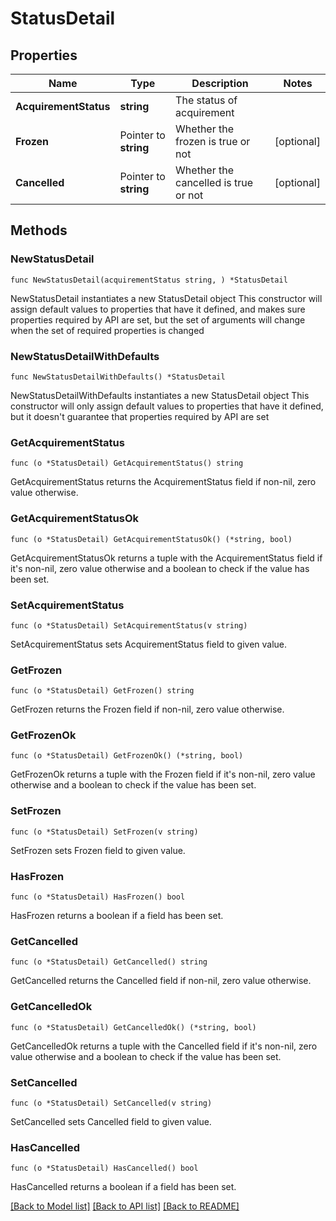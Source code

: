 # StatusDetail

## Properties

Name | Type | Description | Notes
------------ | ------------- | ------------- | -------------
**AcquirementStatus** | **string** | The status of acquirement | 
**Frozen** | Pointer to **string** | Whether the frozen is true or not | [optional] 
**Cancelled** | Pointer to **string** | Whether the cancelled is true or not | [optional] 

## Methods

### NewStatusDetail

`func NewStatusDetail(acquirementStatus string, ) *StatusDetail`

NewStatusDetail instantiates a new StatusDetail object
This constructor will assign default values to properties that have it defined,
and makes sure properties required by API are set, but the set of arguments
will change when the set of required properties is changed

### NewStatusDetailWithDefaults

`func NewStatusDetailWithDefaults() *StatusDetail`

NewStatusDetailWithDefaults instantiates a new StatusDetail object
This constructor will only assign default values to properties that have it defined,
but it doesn't guarantee that properties required by API are set

### GetAcquirementStatus

`func (o *StatusDetail) GetAcquirementStatus() string`

GetAcquirementStatus returns the AcquirementStatus field if non-nil, zero value otherwise.

### GetAcquirementStatusOk

`func (o *StatusDetail) GetAcquirementStatusOk() (*string, bool)`

GetAcquirementStatusOk returns a tuple with the AcquirementStatus field if it's non-nil, zero value otherwise
and a boolean to check if the value has been set.

### SetAcquirementStatus

`func (o *StatusDetail) SetAcquirementStatus(v string)`

SetAcquirementStatus sets AcquirementStatus field to given value.


### GetFrozen

`func (o *StatusDetail) GetFrozen() string`

GetFrozen returns the Frozen field if non-nil, zero value otherwise.

### GetFrozenOk

`func (o *StatusDetail) GetFrozenOk() (*string, bool)`

GetFrozenOk returns a tuple with the Frozen field if it's non-nil, zero value otherwise
and a boolean to check if the value has been set.

### SetFrozen

`func (o *StatusDetail) SetFrozen(v string)`

SetFrozen sets Frozen field to given value.

### HasFrozen

`func (o *StatusDetail) HasFrozen() bool`

HasFrozen returns a boolean if a field has been set.

### GetCancelled

`func (o *StatusDetail) GetCancelled() string`

GetCancelled returns the Cancelled field if non-nil, zero value otherwise.

### GetCancelledOk

`func (o *StatusDetail) GetCancelledOk() (*string, bool)`

GetCancelledOk returns a tuple with the Cancelled field if it's non-nil, zero value otherwise
and a boolean to check if the value has been set.

### SetCancelled

`func (o *StatusDetail) SetCancelled(v string)`

SetCancelled sets Cancelled field to given value.

### HasCancelled

`func (o *StatusDetail) HasCancelled() bool`

HasCancelled returns a boolean if a field has been set.


[[Back to Model list]](../README.md#documentation-for-models) [[Back to API list]](../README.md#documentation-for-api-endpoints) [[Back to README]](../README.md)


